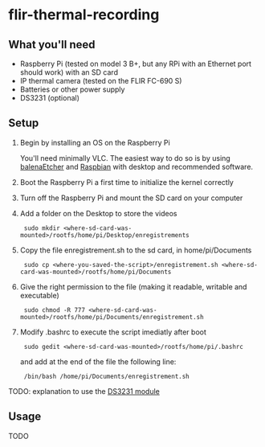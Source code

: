 # flir-thermal-recording

## What you'll need
- Raspberry Pi (tested on model 3 B+, but any RPi with an Ethernet port should work) with an SD card
- IP thermal camera (tested on the FLIR FC-690 S)
- Batteries or other power supply
- DS3231 (optional)

## Setup
1. Begin by installing an OS on the Raspberry Pi

    You'll need minimally VLC. The easiest way to do so is by using [balenaEtcher](https://www.balena.io/etcher/) and [Raspbian](https://www.raspberrypi.org/downloads/raspbian/) with desktop and recommended software.

2. Boot the Raspberry Pi a first time to initialize the kernel correctly

3. Turn off the Raspberry Pi and mount the SD card on your computer

3. Add a folder on the Desktop to store the videos

        sudo mkdir <where-sd-card-was-mounted>/rootfs/home/pi/Desktop/enregistrements

4. Copy the file enregistrement.sh to the sd card, in home/pi/Documents

        sudo cp <where-you-saved-the-script>/enregistrement.sh <where-sd-card-was-mounted>/rootfs/home/pi/Documents

5. Give the right permission to the file (making it readable, writable and executable)

        sudo chmod -R 777 <where-sd-card-was-mounted>/rootfs/home/pi/Documents/enregistrement.sh

6. Modify .bashrc to execute the script imediatly after boot

        sudo gedit <where-sd-card-was-mounted>/rootfs/home/pi/.bashrc

    and add at the end of the file the following line:

        /bin/bash /home/pi/Documents/enregistrement.sh

TODO: explanation to use the [DS3231 module](https://www.youtube.com/watch?v=9aN2ocO2AWY&fbclid=IwAR33J0hH_mVIZ8hJz-R_pkl1oTHK7u2YLEb1HO17pE6eJCj02H-VLaFHYGI)

## Usage
TODO
